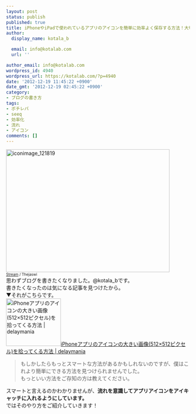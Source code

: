 ```yaml
---
layout: post
status: publish
published: true
title: iPhoneやiPadで使われているアプリのアイコンを簡単に効率よく保存する方法！大切なのは流れの中でやること！
author:
  display_name: kotala_b

  email: info@kotalab.com
  url: ''

author_email: info@kotalab.com
wordpress_id: 4940
wordpress_url: https://kotalab.com/?p=4940
date: '2012-12-19 11:45:22 +0900'
date_gmt: '2012-12-19 02:45:22 +0900'
category:
- ブログの書き方
tags:
- ポチレバ
- seeq
- 効率化
- 流れ
- アイコン
comments: []
---
```

<p><a href="https://kotalab.com/wp-content/uploads/iconimage_121819.jpg" target="_blank"><img src="https://kotalab.com/wp-content/uploads/iconimage_121819-448x336.jpg" alt="iconimage_121819" width="448" height="336" class="alignnone size-large wp-image-4951" /></a><br />
<span style="font-size:10px"><a href="http://www.flickr.com/photos/theju/266076561/" target="_blank">Stream</a> / Thejaswi</span><br />
思わずブログを書きたくなりました。@kotala_bです。<br />
書きたくなったのは気になる記事を見つけたから。<br />
▼それがこちらです。<br />
<a href="http://delaymania.com/201212/app/app_artwork_512/" target="_blank"><img class="alignleft" src="http://capture.heartrails.com/150x130?http://delaymania.com/201212/app/app_artwork_512/" alt="iPhoneアプリのアイコンの大きい画像(512&times;512ピクセル)を拾ってくる方法 | delaymania" width="150" height="130" /></a><a href="http://delaymania.com/201212/app/app_artwork_512/" target="_blank">iPhoneアプリのアイコンの大きい画像(512&times;512ピクセル)を拾ってくる方法 | delaymania</a><a href="http://b.hatena.ne.jp/entry/http://delaymania.com/201212/app/app_artwork_512/" target="_blank"><img border="0" src="http://b.hatena.ne.jp/entry/image/http://delaymania.com/201212/app/app_artwork_512/" alt="" /></a><br style="clear:both" /></p>
<blockquote><p>もしかしたらもっとスマートな方法があるかもしれないのですが、僕はこれより簡単にできる方法を見つけられませんでした。<br />
もっといい方法をご存知の方は教えてください。</p></blockquote>
<p>スマートと言えるのかわかりませんが、<strong>流れを意識してアプリアイコンをアイキャッチに入れるようにしています。</strong><br />
ではそのやり方をご紹介していきます！<br />
<!--more--><br />
<!--</p>
<h2>まずはアプリ紹介用のタグを貼る</h2>
<p>▼ブログでアプリを紹介する時は、こんなやつを本文に貼ります。</p>
<div class="pochireba" style="text-align:left;font-size:small;padding:20px 0;overflow: hidden"><span class="removed_link" title="http://click.linksynergy.com/fs-bin/click?id=d2yYUp776R4&amp;subid=&amp;offerid=94348.1&amp;type=3&amp;tmpid=3910&amp;RD_PARM1=https%253A%252F%252Fitunes.apple.com%252Fjp%252Fapp%252Fseeq%252Fid555289253%253Fmt%253D8%2526uo%253D4"><img src="http://a915.phobos.apple.com/us/r1000/090/Purple/v4/71/ea/ca/71eaca6a-ff2f-9ce5-3f3f-816f1a1d6d0e/mzl.bgvgozcg.png" width="75" height="75" style="float:left;margin:0 15px 0 0" class="pochi_img"></span>
<div class="pochi_info" style="text-align:left;overflow: hidden">
<div class="pochi_name"><span class="removed_link" title="http://click.linksynergy.com/fs-bin/click?id=d2yYUp776R4&amp;subid=&amp;offerid=94348.1&amp;type=3&amp;tmpid=3910&amp;RD_PARM1=https%253A%252F%252Fitunes.apple.com%252Fjp%252Fapp%252Fseeq%252Fid555289253%253Fmt%253D8%2526uo%253D4">Seeq</span></div>
<div class="pochi_price">250円</div>
<div class="pochi_time" style="font-size:x-small">(2012.12.18時点)</div>
<div class="pochi_seller"><span class="removed_link" title="http://click.linksynergy.com/fs-bin/click?id=d2yYUp776R4&amp;subid=&amp;offerid=94348.1&amp;type=3&amp;tmpid=3910&amp;RD_PARM1=https%253A%252F%252Fitunes.apple.com%252Fjp%252Fartist%252Fyusuke-tsuji%252Fid406318338%253Fuo%253D4">Yusuke Tsuji</span></div>
<div class="pochi_post" style="font-size:x-small">posted with <a href="http://pochireba.com">ポチレバ</a></div>
</div>
<div class="pochireba-footer" style="clear: left"></div>
</div>
<p>僕はかん吉さん（@kankichi）のポチレバを作って作成してます。<br />
▼ポチレバの紹介、使い方はこちら<br />
<a href="https://kotalab.com/pochireba-start" target="_blank"><img class="alignleft" src="https://kotalab.com/wp-content/uploads/potireba_120809.png" alt="ヨメレバ・カエレバに続く第3弾！iTunesの商品を紹介できるポチレバが登場！ | kotala's note" width="150" /></a><a href="https://kotalab.com/pochireba-start" target="_blank">ヨメレバ・カエレバに続く第3弾！iTunesの商品を紹介できるポチレバが登場！ | kotala's note</a><br style="clear:both" />画像を</p>
<h2>プレビュー画面で紹介用リンクの画像を保存</h2>
<p>ポチレバでアプリ紹介用のリンクを作成し本文に貼付けたら、プレビュー画面を開きます。<br />
▼ここで紹介用リンクにある画像を右クリックして別名で保存。<br />
<a href="https://kotalab.com/wp-content/uploads/iconimage_121219_01.jpg" target="_blank"><img src="https://kotalab.com/wp-content/uploads/iconimage_121219_01-448x337.jpg" alt="iconimage_121219_01" width="448" height="337" class="alignnone size-large wp-image-4945" /></a><br />
<strong>おそらくポチレバで使っている画像は全て「1024x1024」</strong>なので、ブログに貼付けるときにサイズを指定するなりリサイズしてアップロードすれば望み通りの大きさになります。</p>
<h2>最後に</h2>
<p>▼上記以外にもポチレバから下書きにタグをコピペした段階でこのように画像URLをコピーしてから、画像を直接開いて保存することも出来ます。<br />
<a href="https://kotalab.com/wp-content/uploads/iconimage_121819_02.jpg" target="_blank"><img src="https://kotalab.com/wp-content/uploads/iconimage_121819_02-448x158.jpg" alt="iconimage_121819_02" width="448" height="158" class="alignnone size-large wp-image-4946" /></a><br />
<strong>ただ僕がプレビュー画面から保存するには訳があって、プレビューはただ単に画像を保存する為に開いているわけじゃないということです。<br />
プレビューから画像を保存することで、「アプリのリンクを貼る＞プレビューで全体を確認する＞アプリの画像を保存する＞保存した画像をアイキャッチに入れる」という自然な流れを作って効率化をはかっています。</strong><br />
よかったらやってみてください！とっても簡単です！</p>
